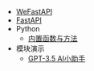 * [WeFastAPI](/)
* [FastAPI](https://fastapi.tiangolo.com/zh/)
* Python
  * [内置函数与方法](/python/basis/)
* 模块演示
  * [GPT-3.5 AI小助手](https://github.com/hekaiyou/gpt_35)